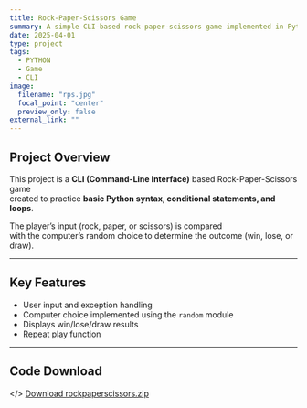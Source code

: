 ```yaml
---
title: Rock-Paper-Scissors Game
summary: A simple CLI-based rock-paper-scissors game implemented in Python
date: 2025-04-01
type: project
tags:
  - PYTHON
  - Game
  - CLI
image:
  filename: "rps.jpg"
  focal_point: "center"
  preview_only: false
external_link: ""
---
```


## <i class="fab fa-python"></i> Project Overview

This project is a **CLI (Command-Line Interface)** based Rock-Paper-Scissors game  
created to practice **basic Python syntax, conditional statements, and loops**.  

The player’s input (rock, paper, or scissors) is compared  
with the computer’s random choice to determine the outcome (win, lose, or draw).  

---

## <i class="fab fa-steam-symbol"></i> Key Features

- User input and exception handling  
- Computer choice implemented using the `random` module  
- Displays win/lose/draw results  
- Repeat play function  

---

## <i class="fab fa-dropbox"></i> Code Download
</> [Download rockpaperscissors.zip](/uploads/rock_scissors_paper.py)
